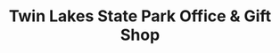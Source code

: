 ---
title: "Twin Lakes State Park Office & Gift Shop"
url: /green-bay/twin-lakes-state-park-office-and-gift-shop/
shop: gift
---